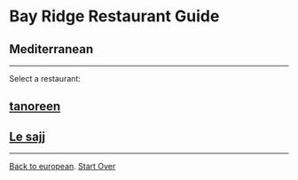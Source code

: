 # Bay Ridge Restaurant Guide
## Mediterranean
---
Select a restaurant:
## [tanoreen](https://tanoreen.com/)
## [Le sajj](https://lesajjbk.com/)
---

[Back to european](European/european.md).
[Start Over](../home.md)
